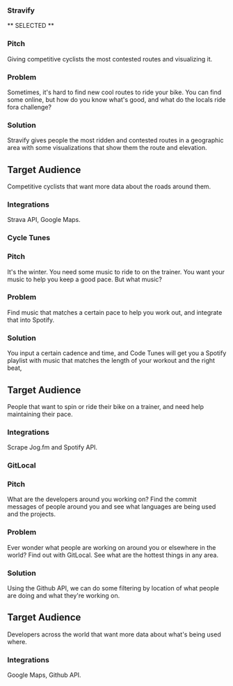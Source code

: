 ### Stravify
** SELECTED **
### Pitch

Giving competitive cyclists the most contested routes and visualizing it.

### Problem

Sometimes, it's hard to find new cool routes to ride your bike. You can find
some online, but how do you know what's good, and what do the locals ride fora
challenge?

### Solution

Stravify gives people the most ridden and contested routes in a geographic area
with some visualizations that show them the route and elevation.

## Target Audience

Competitive cyclists that want more data about the roads around them.

### Integrations
Strava API, Google Maps.




### Cycle Tunes

### Pitch

It's the winter. You need some music to ride to on the trainer. You want
your music to help you keep a good pace. But what music?

### Problem

Find music that matches a certain pace to help you work out, and integrate that
into Spotify.

### Solution

You input a certain cadence and time, and Code Tunes will get you a Spotify
playlist with music that matches the length of your workout and the right
beat,

## Target Audience

People that want to spin or ride their bike on a trainer, and need help
maintaining their pace.

### Integrations
Scrape Jog.fm and Spotify API.


### GitLocal

### Pitch

What are the developers around you working on? Find the commit messages
of people around you and see what languages are being used and the projects.

### Problem

Ever wonder what people are working on around you or elsewhere in the world?
Find out with GitLocal. See what are the hottest things in any area.

### Solution

Using the Github API, we can do some filtering by location of what people are
doing and what they're working on.

## Target Audience

Developers across the world that want more data about what's being used where.

### Integrations

Google Maps, Github API.
